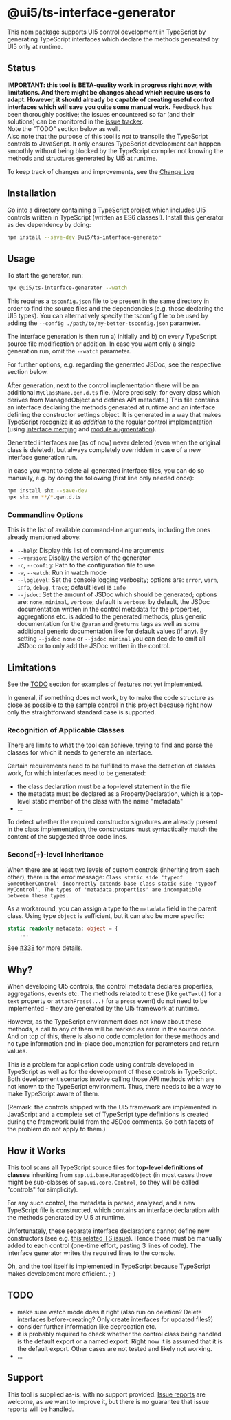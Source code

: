 # @ui5/ts-interface-generator

This npm package supports UI5 control development in TypeScript by generating TypeScript interfaces which declare the methods generated by UI5 only at runtime.

## Status

<b>IMPORTANT: this tool is BETA-quality work in progress right now, with limitations. And there might be changes ahead which require users to adapt. However, it should already be capable of creating useful control interfaces which will save you quite some manual work.</b> Feedback has been thoroughly positive; the issues encountered so far (and their solutions) can be monitored in the [issue tracker](https://github.com/SAP/ui5-typescript/issues?q=is%3Aissue+label%3Ats-interface-generator+).<br>
Note the "TODO" section below as well.<br>
Also note that the purpose of this tool is _not_ to transpile the TypeScript controls to JavaScript. It only ensures TypeScript development can happen smoothly without being blocked by the TypeScript compiler not knowing the methods and structures generated by UI5 at runtime.

To keep track of changes and improvements, see the [Change Log](https://github.com/SAP/ui5-typescript/blob/main/packages/ts-interface-generator/CHANGELOG.md)

## Installation

Go into a directory containing a TypeScript project which includes UI5 controls written in TypeScript (written as ES6 classes!). Install this generator as dev dependency by doing:

```sh
npm install --save-dev @ui5/ts-interface-generator
```

## Usage

To start the generator, run:

```sh
npx @ui5/ts-interface-generator --watch
```

This requires a `tsconfig.json` file to be present in the same directory in order to find the source files and the dependencies (e.g. those declaring the UI5 types). You can alternatively specify the tsconfig file to be used by adding the `--config ./path/to/my-better-tsconfig.json` parameter.

The interface generation is then run a) initially and b) on every TypeScript source file modification or addition.
In case you want only a single generation run, omit the `--watch` parameter.

For further options, e.g. regarding the generated JSDoc, see the respective section below.

After generation, next to the control implementation there will be an additional `MyClassName.gen.d.ts` file. (More precisely: for every class which derives from ManagedObject and defines API metadata.) This file contains an interface declaring the methods generated at runtime and an interface defining the constructor settings object. It is generated in a way that makes TypeScript recognize it as <i>addition</i> to the regular control implementation (using [interface merging](https://www.typescriptlang.org/docs/handbook/declaration-merging.html#merging-interfaces) and [module augmentation](https://www.typescriptlang.org/docs/handbook/declaration-merging.html#module-augmentation)).

Generated interfaces are (as of now) never deleted (even when the original class is deleted), but always completely overridden in case of a new interface generation run.

In case you want to delete all generated interface files, you can do so manually, e.g. by doing the following (first line only needed once):

```sh
npm install shx --save-dev
npx shx rm **/*.gen.d.ts
```

### Commandline Options

This is the list of available command-line arguments, including the ones already mentioned above:

- `--help`: Display this list of command-line arguments
- `--version`: Display the version of the generator
- `-c`, `--config`: Path to the configuration file to use
- `-w`, `--watch`: Run in watch mode
- `--loglevel`: Set the console logging verbosity; options are: `error`, `warn`, `info`, `debug`, `trace`; default level is `info`
- `--jsdoc`: Set the amount of JSDoc which should be generated; options are: `none`, `minimal`, `verbose`; default is `verbose`: by default, the JSDoc documentation written in the control metadata for the properties, aggregations etc. is added to the generated methods, plus generic documentation for the `@param` and `@returns` tags as well as some additional generic documentation like for default values (if any). By setting `--jsdoc none` or `--jsdoc minimal` you can decide to omit all JSDoc or to only add the JSDoc written in the control.

## Limitations

See the [TODO](#TODO) section for examples of features not yet implemented.

In general, if something does not work, try to make the code structure as close as possible to the sample control in this project because right now only the straightforward standard case is supported.

### Recognition of Applicable Classes

There are limits to what the tool can achieve, trying to find and parse the classes for which it needs to generate an interface.

Certain requirements need to be fulfilled to make the detection of classes work, for which interfaces need to be generated:

- the class declaration must be a top-level statement in the file
- the metadata must be declared as a PropertyDeclaration, which is a top-level static member of the class with the name "metadata"
- ...

To detect whether the required constructor signatures are already present in the class implementation, the constructors must syntactically match the content of the suggested three code lines.

### Second(+)-level Inheritance

When there are at least two levels of custom controls (inheriting from each other), there is the error message: `Class static side 'typeof SomeOtherControl' incorrectly extends base class static side 'typeof MyControl'. The types of 'metadata.properties' are incompatible between these types.`

As a workaround, you can assign a type to the `metadata` field in the parent class. Using type `object` is sufficient, but it can also be more specific:

```ts
static readonly metadata: object = {
	...
```

See [#338](https://github.com/SAP/ui5-typescript/issues/338) for more details.

## Why?

When developing UI5 controls, the control metadata declares properties, aggregations, events etc. The methods related to these (like `getText()` for a `text` property or `attachPress(...)` for a `press` event) do not need to be implemented - they are generated by the UI5 framework at runtime.

However, as the TypeScript environment does not know about these methods, a call to any of them will be marked as error in the source code. And on top of this, there is also no code completion for these methods and no type information and in-place documentation for parameters and return values.

This is a problem for application code using controls developed in TypeScript as well as for the development of these controls in TypeScript. Both development scenarios involve calling those API methods which are not known to the TypeScript environment. Thus, there needs to be a way to make TypeScript aware of them.

(Remark: the controls shipped with the UI5 framework are implemented in JavaScript and a complete set of TypeScript type definitions is created during the framework build from the JSDoc comments. So both facets of the problem do not apply to them.)

## How it Works

This tool scans all TypeScript source files for <b>top-level definitions of classes</b> inheriting from `sap.ui.base.ManagedObject` (in most cases those might be sub-classes of `sap.ui.core.Control`, so they will be called "controls" for simplicity).

For any such control, the metadata is parsed, analyzed, and a new TypeScript file is constructed, which contains an interface declaration with the methods generated by UI5 at runtime.

Unfortunately, these separate interface declarations cannot define new constructors (see e.g. [this related TS issue](https://github.com/microsoft/TypeScript/issues/2957)). Hence those must be manually added to each control (one-time effort, pasting 3 lines of code). The interface generator writes the required lines to the console.

Oh, and the tool itself is implemented in TypeScript because TypeScript makes development more efficient. ;-)

## TODO

- make sure watch mode does it right (also run on deletion? Delete interfaces before-creating? Only create interfaces for updated files?)
- consider further information like deprecation etc.
- it is probably required to check whether the control class being handled is the default export or a named export. Right now it is assumed that it is the default export. Other cases are not tested and likely not working.
- ...

## Support

This tool is supplied as-is, with no support provided. [Issue reports](https://github.com/SAP/ui5-typescript/issues) are welcome, as we want to improve it, but there is no guarantee that issue reports will be handled.
